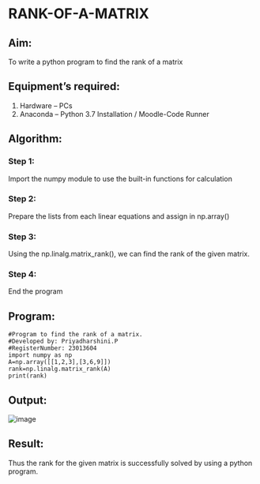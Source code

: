 # RANK-OF-A-MATRIX
## Aim:
To write a python program to find the rank of a matrix
## Equipment’s required:
1. 	Hardware – PCs
2. 	Anaconda – Python 3.7 Installation / Moodle-Code Runner
## Algorithm:
### Step 1:
Import the numpy module to use the built-in functions for calculation
### Step 2: 
Prepare the lists from each linear equations and assign in np.array()
### Step 3: 
Using the np.linalg.matrix_rank(), we can find the rank of the given matrix.
### Step 4: 
End the program
## Program:
```
#Program to find the rank of a matrix.
#Developed by: Priyadharshini.P
#RegisterNumber: 23013604
import numpy as np
A=np.array([[1,2,3],[3,6,9]])
rank=np.linalg.matrix_rank(A)
print(rank)
```
## Output:
![image](https://github.com/priyadharshini210/RANK-OF-A-MATRIX/assets/148514638/d021fa51-5826-4be0-b976-332ba96d66ec)

## Result:
Thus the rank for the given matrix is successfully solved by  using a python program.

